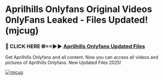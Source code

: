 # Aprilhills Onlyfans Original Videos 0nlyFans Leaked - Files Updated! (mjcug)

<h3>🔴 CLICK HERE 🌐==►► <a href="https://tinyurl.com/2m67pmp6" rel="nofollow">Aprilhills Onlyfans Updated Files</a></h3>

Get Aprilhills Onlyfans and all content. Now you can access all videos and pictures of Aprilhills Onlyfans. New Updated Files 2025!

[![mjcug](https://i.imgur.com/H4QAA4z.gif)](https://tinyurl.com/2m67pmp6)